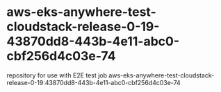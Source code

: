 # aws-eks-anywhere-test-cloudstack-release-0-19-43870dd8-443b-4e11-abc0-cbf256d4c03e-74
repository for use with E2E test job aws-eks-anywhere-test-cloudstack-release-0-19:43870dd8-443b-4e11-abc0-cbf256d4c03e-74
